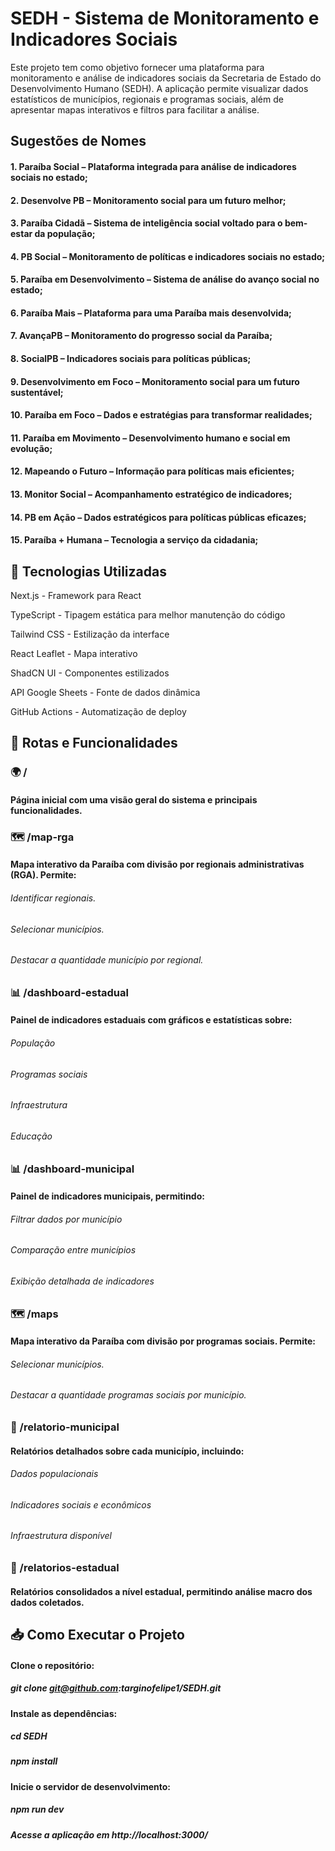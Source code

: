 # SEDH - Sistema de Monitoramento e Indicadores Sociais 

Este projeto tem como objetivo fornecer uma plataforma para monitoramento e análise de indicadores sociais da Secretaria de Estado do Desenvolvimento Humano (SEDH). A aplicação permite visualizar dados estatísticos de municípios, regionais e programas sociais, além de apresentar mapas interativos e filtros para facilitar a análise.

## Sugestões de Nomes

#### 1. Paraíba Social – Plataforma integrada para análise de indicadores sociais no estado;
#### 2. Desenvolve PB – Monitoramento social para um futuro melhor;
#### 3. Paraíba Cidadã – Sistema de inteligência social voltado para o bem-estar da população;
#### 4. PB Social – Monitoramento de políticas e indicadores sociais no estado;
#### 5. Paraíba em Desenvolvimento – Sistema de análise do avanço social no estado;
#### 6. Paraíba Mais – Plataforma para uma Paraíba mais desenvolvida;
#### 7. AvançaPB – Monitoramento do progresso social da Paraíba;
#### 8. SocialPB – Indicadores sociais para políticas públicas;
#### 9. Desenvolvimento em Foco – Monitoramento social para um futuro sustentável;
#### 10. Paraíba em Foco – Dados e estratégias para transformar realidades;
#### 11. Paraíba em Movimento – Desenvolvimento humano e social em evolução;
#### 12. Mapeando o Futuro – Informação para políticas mais eficientes;
#### 13. Monitor Social – Acompanhamento estratégico de indicadores;
#### 14. PB em Ação – Dados estratégicos para políticas públicas eficazes;
#### 15. Paraíba + Humana – Tecnologia a serviço da cidadania;

## 📌 Tecnologias Utilizadas

Next.js - Framework para React

TypeScript - Tipagem estática para melhor manutenção do código

Tailwind CSS - Estilização da interface

React Leaflet - Mapa interativo

ShadCN UI - Componentes estilizados

API Google Sheets - Fonte de dados dinâmica

GitHub Actions - Automatização de deploy

## 🔗 Rotas e Funcionalidades

### 🌍 /

#### Página inicial com uma visão geral do sistema e principais funcionalidades.

### 🗺️ /map-rga

#### Mapa interativo da Paraíba com divisão por regionais administrativas (RGA). Permite:

###### Identificar regionais.

###### Selecionar municípios.

###### Destacar a quantidade município por regional. 

### 📊 /dashboard-estadual

#### Painel de indicadores estaduais com gráficos e estatísticas sobre:

###### População

###### Programas sociais

###### Infraestrutura

###### Educação

### 📊 /dashboard-municipal

#### Painel de indicadores municipais, permitindo:

###### Filtrar dados por município

###### Comparação entre municípios

###### Exibição detalhada de indicadores

### 🗺️ /maps

#### Mapa interativo da Paraíba com divisão por programas sociais. Permite:

###### Selecionar municípios.

###### Destacar a quantidade programas sociais por município.

### 📑 /relatorio-municipal

#### Relatórios detalhados sobre cada município, incluindo:

###### Dados populacionais

###### Indicadores sociais e econômicos

###### Infraestrutura disponível

### 📑 /relatorios-estadual

#### Relatórios consolidados a nível estadual, permitindo análise macro dos dados coletados.

## 📥 Como Executar o Projeto 

#### Clone o repositório:

##### git clone git@github.com:targinofelipe1/SEDH.git

#### Instale as dependências:

##### cd SEDH
##### npm install

#### Inicie o servidor de desenvolvimento:

##### npm run dev

##### Acesse a aplicação em http://localhost:3000/
